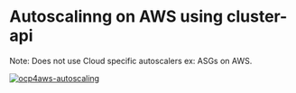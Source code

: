 # Autoscalinng on AWS using cluster-api
Note: Does not use Cloud specific autoscalers ex: ASGs on AWS.

[![ocp4aws-autoscaling](https://asciinema.org/a/hDvUS6CUcJMylMho2BoZ1X95S.png)](https://asciinema.org/a/hDvUS6CUcJMylMho2BoZ1X95S)
